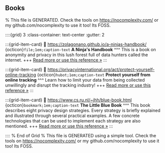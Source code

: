 ## Books  

% This file is GENERATED. Check the tools on https://nocomplexity.com/ or my github.com/nocomplexity to use it too! Its FOSS. 

::::{grid} 3
:class-container: text-center
:gutter: 2

:::{grid-item-card}
:link: https://zolagonano.github.io/a-ninjas-handbook/ 
{octicon}`file;1em;caption-text` **A Ninja's Handbook**
^^^
This is a book on anonymity and privacy in this lush forest full of data hunters called the internet.
+++
[Read more or use this reference »](https://zolagonano.github.io/a-ninjas-handbook/)
:::


:::{grid-item-card}
:link: https://privacyinternational.org/act/protect-yourself-online-tracking 
{octicon}`hubot;1em;caption-text` **Protect yourself from online tracking**
^^^
 Learn how to limit your data from being collected unwillingly and disrupt the tracking industry!
+++
[Read more or use this reference »](https://privacyinternational.org/act/protect-yourself-online-tracking)
:::


:::{grid-item-card}
:link: https://www.cs.ru.nl/~jhh/blue-book.html 
{octicon}`bookmark;1em;caption-text` **The Little Blue Book**
^^^
This book describes eight privacy design strategies. Every strategy is briefly explained and illustrated through several practical examples. A few concrete technologies that can be used to implement each strategy are also mentioned.
+++
[Read more or use this reference »](https://www.cs.ru.nl/~jhh/blue-book.html)
:::


:::: 
 % End of Grid 
% This file is GENERATED using a simple tool. Check the tools on https://nocomplexity.com/ or my github.com/nocomplexity to use it too! Its FOSS. 

